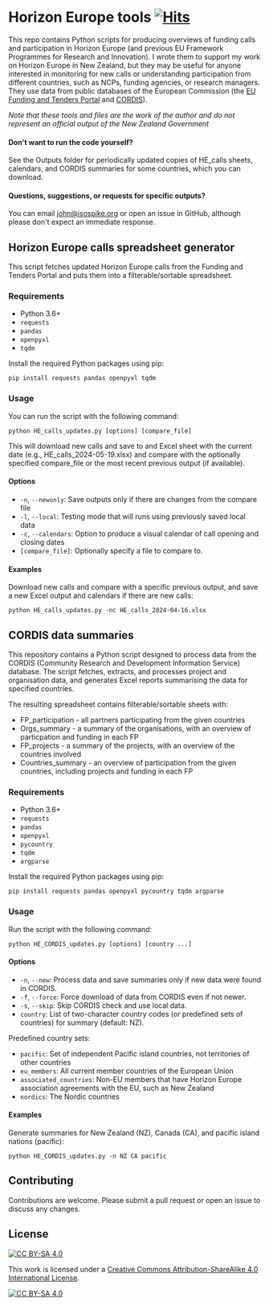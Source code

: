 # Horizon Europe tools [![Hits](https://hits.seeyoufarm.com/api/count/incr/badge.svg?url=https%3A%2F%2Fgithub.com%2Fthisisjohnc%2Fhorizon-europe-tools&count_bg=%2379C83D&title_bg=%23555555&icon=&icon_color=%23E7E7E7&title=hits&edge_flat=false)](https://hits.seeyoufarm.com)

This repo contains Python scripts for producing overviews of funding calls and participation in Horizon Europe (and previous EU Framework Programmes for Research and Innovation). I wrote them to support my work on Horizon Europe in New Zealand, but they may be useful for anyone interested in monitoring for new calls or understanding participation from different countries, such as NCPs, funding agencies, or research managers. They use data from public databases of the European Commission (the [EU Funding and Tenders Portal](https://ec.europa.eu/info/funding-tenders/opportunities/portal/screen/home) and [CORDIS](https://cordis.europa.eu/projects)). 

*Note that these tools and files are the work of the author and do not represent an official output of the New Zealand Government*

#### Don't want to run the code yourself?

See the Outputs folder for periodically updated copies of HE_calls sheets, calendars, and CORDIS summaries for some countries, which you can download.

#### Questions, suggestions, or requests for specific outputs?

You can email [john@isospike.org](mailto:john@isospike.org) or open an issue in GitHub, although please don't expect an immediate response.


## Horizon Europe calls spreadsheet generator

This script fetches updated Horizon Europe calls from the Funding and Tenders Portal and puts them into a filterable/sortable spreadsheet.

### Requirements

- Python 3.6+
- `requests`
- `pandas`
- `openpyxl`
- `tqdm`

Install the required Python packages using pip:

```
pip install requests pandas openpyxl tqdm
```

### Usage

You can run the script with the following command:

```
python HE_calls_updates.py [options] [compare_file]
```

This will download new calls and save to and Excel sheet with the current date (e.g., HE_calls_2024-05-19.xlsx) and compare with the optionally specified compare_file or the most recent previous output (if available).

#### Options

- `-n`, `--newonly`: Save outputs only if there are changes from the compare file
- `-l`, `--local`: Testing mode that will runs using previously saved local data
- `-c`, `--calendars`: Option to produce a visual calendar of call opening and closing dates
- `[compare_file]`: Optionally specify a file to compare to.

#### Examples
Download new calls and compare with a specific previous output, and save a new Excel output and calendars if there are new calls:

```
python HE_calls_updates.py -nc HE_calls_2024-04-16.xlsx
```


## CORDIS data summaries

This repository contains a Python script designed to process data from the CORDIS (Community Research and Development Information Service) database. The script fetches, extracts, and processes project and organisation data, and generates Excel reports summarising the data for specified countries.

The resulting spreadsheet contains filterable/sortable sheets with:
- FP_participation - all partners participating from the given countries
- Orgs_summary - a summary of the organisations, with an overview of particpation and funding in each FP
- FP_projects - a summary of the projects, with an overview of the countries involved
- Countries_summary - an overview of participation from the given countries, including projects and funding in each FP

### Requirements

- Python 3.6+
- `requests`
- `pandas`
- `openpyxl`
- `pycountry`
- `tqdm`
- `argparse`

Install the required Python packages using pip:

```
pip install requests pandas openpyxl pycountry tqdm argparse
```

### Usage

Run the script with the following command:

```
python HE_CORDIS_updates.py [options] [country ...]
```

#### Options

- `-n`, `--new`: Process data and save summaries only if new data were found in CORDIS.
- `-f`, `--force`: Force download of data from CORDIS even if not newer.
- `-s`, `--skip`: Skip CORDIS check and use local data.
- `country`: List of two-character country codes (or predefined sets of countries) for summary (default: NZ).

Predefined country sets:
- `pacific`: Set of independent Pacific island countries, not territories of other countries
- `eu_members`: All current member countries of the European Union
- `associated_countries`: Non-EU members that have Horizon Europe association agreements with the EU, such as New Zealand
- `nordics`: The Nordic countries

#### Examples

Generate summaries for New Zealand (NZ), Canada (CA), and pacific island nations (pacific):

```
python HE_CORDIS_updates.py -n NZ CA pacific
```

## Contributing

Contributions are welcome. Please submit a pull request or open an issue to discuss any changes.

## License

[![CC BY-SA 4.0][cc-by-sa-shield]][cc-by-sa]

This work is licensed under a
[Creative Commons Attribution-ShareAlike 4.0 International License][cc-by-sa].

[![CC BY-SA 4.0][cc-by-sa-image]][cc-by-sa]

[cc-by-sa]: http://creativecommons.org/licenses/by-sa/4.0/
[cc-by-sa-image]: https://licensebuttons.net/l/by-sa/4.0/88x31.png
[cc-by-sa-shield]: https://img.shields.io/badge/License-CC%20BY--SA%204.0-lightgrey.svg
